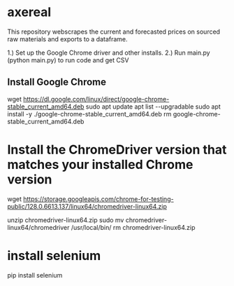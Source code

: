 # axereal

This repository webscrapes the current and forecasted prices on sourced raw materials and exports to a dataframe.

1.) Set up the Google Chrome driver and other installs.
2.) Run main.py (python main.py) to run code and get CSV

## Install Google Chrome

wget https://dl.google.com/linux/direct/google-chrome-stable_current_amd64.deb
sudo apt update
apt list --upgradable
sudo apt install -y ./google-chrome-stable_current_amd64.deb
rm google-chrome-stable_current_amd64.deb

# Install the ChromeDriver version that matches your installed Chrome version

wget https://storage.googleapis.com/chrome-for-testing-public/128.0.6613.137/linux64/chromedriver-linux64.zip

unzip chromedriver-linux64.zip
sudo mv chromedriver-linux64/chromedriver /usr/local/bin/
rm chromedriver-linux64.zip

# install selenium
pip install selenium
